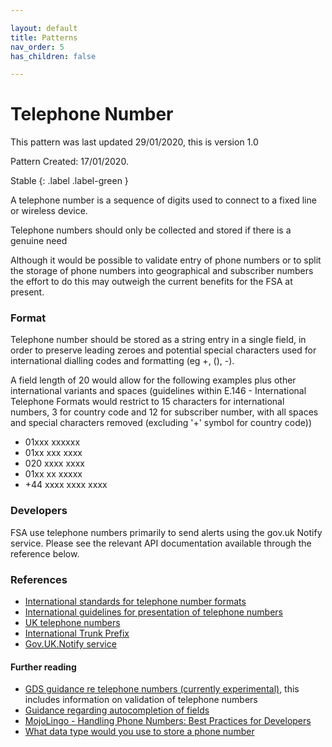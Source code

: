 ```yaml
---

layout: default
title: Patterns
nav_order: 5
has_children: false

---
```


# Telephone Number

This pattern was last updated 29/01/2020, this is version 1.0

Pattern Created: 17/01/2020.

Stable {: .label .label-green }

A telephone number is a sequence of digits used to connect to a fixed line or wireless device.  

Telephone numbers should only be collected and stored if there is a genuine need

Although it would be possible to validate entry of phone numbers or to split the storage of phone numbers into geographical and subscriber numbers the effort to do this may outweigh the current benefits for the FSA at present.

### Format

Telephone number should be stored as a string entry in a single field, in order to preserve leading zeroes and potential special characters used for international dialling codes and formatting (eg +, (), -).

A field length of 20 would allow for the following examples plus other international variants and spaces (guidelines within E.146 - International Telephone Formats would restrict to 15 characters for international numbers, 3 for country code and 12 for subscriber number, with all spaces and special characters removed (excluding '+' symbol for country code))

-   01xxx xxxxxx
-   01xx xxx xxxx
-   020 xxxx xxxx
-   01xx xx xxxxx
-   +44 xxxx xxxx xxxx

### Developers

FSA use telephone numbers primarily to send alerts using the gov.uk Notify service.  Please see the relevant API documentation available through the reference below.

### References

-   [International standards for telephone number formats](https://en.wikipedia.org/wiki/E.164)
-   [International guidelines for presentation of telephone numbers](https://en.wikipedia.org/wiki/E.123)
-   [UK telephone numbers](https://en.wikipedia.org/wiki/Telephone_numbers_in_the_United_Kingdom)
-   [International Trunk Prefix](https://en.wikipedia.org/wiki/Trunk_prefix)
-   [Gov.UK.Notify service](https://www.notifications.service.gov.uk/features)

#### Further reading

-   [GDS guidance re telephone numbers (currently experimental)](https://design-system.service.gov.uk/patterns/telephone-numbers/), this includes information on validation of telephone numbers
-   [Guidance regarding autocompletion of fields](https://www.w3.org/WAI/WCAG21/Understanding/identify-input-purpose.html)
-   [MojoLingo - Handling Phone Numbers: Best Practices for Developers](https://mojolingo.com/blog/2015/best-practices-handling-phone-numbers/)
-   [What data type would you use to store a phone number](https://teamtreehouse.com/community/what-data-type-would-you-use-to-store-a-phone-number)
